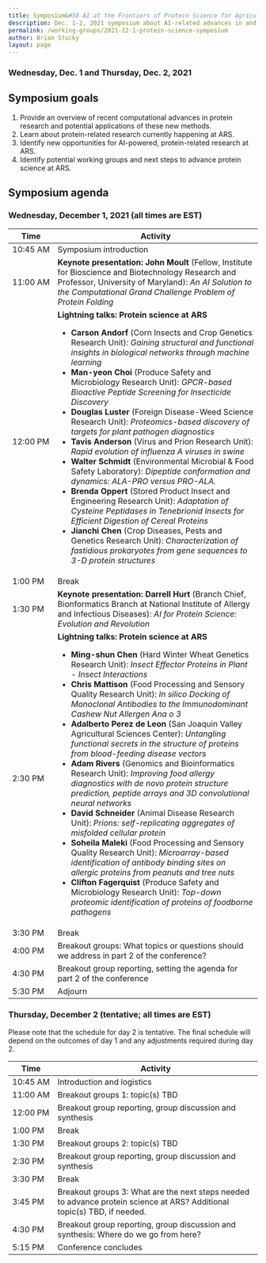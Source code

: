 ```yaml
---
title: Symposium&#58 AI at the Frontiers of Protein Science for Agriculture
description: Dec. 1-2, 2021 symposium about AI-related advances in and applications of protein science
permalink: /working-groups/2021-12-1-protein-science-symposium
author: Brian Stucky 
layout: page
---
```


### Wednesday, Dec. 1 and Thursday, Dec. 2, 2021


## Symposium goals

1. Provide an overview of recent computational advances in protein research and potential applications of these new methods.
2. Learn about protein-related research currently happening at ARS.
3. Identify new opportunities for AI-powered, protein-related research at ARS.
4. Identify potential working groups and next steps to advance protein science at ARS.


## Symposium agenda

### Wednesday, December 1, 2021 (all times are EST)

<table>
<thead>
  <tr>
    <th>Time</th>
    <th>Activity</th>
  </tr>
</thead>
<tbody>
  <tr>
    <td>10:45&nbsp;AM</td>
    <td>Symposium introduction</td>
  </tr>
  <tr>
    <td>11:00&nbsp;AM</td>
    <td><b>Keynote presentation: John Moult</b> (Fellow, Institute for Bioscience and Biotechnology Research and Professor, University of Maryland): <i>An AI Solution to the Computational Grand Challenge Problem of Protein Folding</i></td>
  </tr>
  <tr>
    <td>12:00&nbsp;PM</td>
    <td><b>Lightning talks: Protein science at ARS</b>
    <ul>
      <li><b>Carson Andorf</b> (Corn Insects and Crop Genetics Research Unit): <i>Gaining structural and functional insights in biological networks through machine learning</i></li>
      <li><b>Man-yeon Choi</b> (Produce Safety and Microbiology Research Unit): <i>GPCR-based Bioactive Peptide Screening for Insecticide Discovery</i></li>
      <li><b>Douglas Luster</b> (Foreign Disease-Weed Science Research Unit): <i>Proteomics-based discovery of targets for plant pathogen diagnostics</i></li>
      <li><b>Tavis Anderson</b> (Virus and Prion Research Unit): <i>Rapid evolution of influenza A viruses in swine</i></li>
      <li><b>Walter Schmidt</b> (Environmental Microbial &amp; Food Safety Laboratory): <i>Dipeptide conformation and dynamics: ALA-PRO versus PRO-ALA.</i></li>
      <li><b>Brenda Oppert</b> (Stored Product Insect and Engineering Research Unit): <i>Adaptation of Cysteine Peptidases in Tenebrionid Insects for Efficient Digestion of Cereal Proteins</i></li>
      <li><b>Jianchi Chen</b> (Crop Diseases, Pests and Genetics Research Unit): <i>Characterization of fastidious prokaryotes from gene sequences to 3-D protein structures</i></li>
    </ul>
    </td>
  </tr>
  <tr>
    <td>1:00&nbsp;PM</td>
    <td>Break</td>
  </tr>
  <tr>
    <td>1:30&nbsp;PM</td>
    <td><b>Keynote presentation: Darrell Hurt</b> (Branch Chief, Bionformatics Branch at National Institute of Allergy and Infectious Diseases): <i>AI for Protein Science: Evolution and Revolution</i></td>
  </tr>
  <tr>
    <td>2:30&nbsp;PM</td>
    <td><b>Lightning talks: Protein science at ARS</b>
      <ul>
      <li><b>Ming-shun Chen</b> (Hard Winter Wheat Genetics Research Unit): <i>Insect Effector Proteins in Plant - Insect Interactions</i></li>
      <li><b>Chris Mattison</b> (Food Processing and Sensory Quality Research Unit): <i>In silico Docking of Monoclonal Antibodies to the Immunodominant Cashew Nut Allergen Ana o 3</i></li>
      <li><b>Adalberto Perez de Leon</b> (San Joaquin Valley Agricultural Sciences Center): <i>Untangling functional secrets in the structure of proteins from blood-feeding disease vectors</i></li>
      <li><b>Adam Rivers</b> (Genomics and Bioinformatics Research Unit): <i>Improving food allergy diagnostics with de novo protein structure prediction, peptide arrays and 3D convolutional neural networks</i></li>
      <li><b>David Schneider</b> (Animal Disease Research Unit): <i>Prions: self-replicating aggregates of misfolded cellular protein</i></li>
      <li><b>Soheila Maleki</b> (Food Processing and Sensory Quality Research Unit): <i>Microarray-based identification of antibody binding sites on allergic proteins from peanuts and tree nuts</i></li>
      <li><b>Clifton Fagerquist</b> (Produce Safety and Microbiology Research Unit): <i>Top-down proteomic identification of proteins of foodborne pathogens</i></li>
    </ul>
    </td>
  </tr>
  <tr>
    <td>3:30&nbsp;PM</td>
    <td>Break</td>
  </tr>
  <tr>
    <td>4:00&nbsp;PM</td>
    <td>Breakout groups: What topics or questions should we address in part 2 of the conference?</td>
  </tr>
  <tr>
    <td>4:30&nbsp;PM</td>
    <td>Breakout group reporting, setting the agenda for part 2 of the conference</td>
  </tr>
  <tr>
    <td>5:30&nbsp;PM</td>
    <td>Adjourn</td>
  </tr>
</tbody>
</table>


### Thursday, December 2 (tentative; all times are EST)

Please note that the schedule for day 2 is tentative.  The final schedule will depend on the outcomes of day 1 and any adjustments required during day 2.

| Time | Activity |
|---|---|
| 10:45&nbsp;AM | Introduction and logistics |
| 11:00&nbsp;AM | Breakout groups 1: topic(s) TBD |
| 12:00&nbsp;PM | Breakout group reporting, group discussion and synthesis |
| 1:00&nbsp;PM | Break |
| 1:30&nbsp;PM | Breakout groups 2: topic(s) TBD |
| 2:30&nbsp;PM | Breakout group reporting, group discussion and synthesis |
| 3:30&nbsp;PM | Break |
| 3:45&nbsp;PM | Breakout groups 3: What are the next steps needed to advance protein science at ARS?  Additional topic(s) TBD, if needed. |
| 4:30&nbsp;PM | Breakout group reporting, group discussion and synthesis: Where do we go from here? |
| 5:15&nbsp;PM | Conference concludes |

